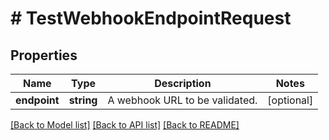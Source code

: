 # # TestWebhookEndpointRequest

## Properties

Name | Type | Description | Notes
------------ | ------------- | ------------- | -------------
**endpoint** | **string** | A webhook URL to be validated. | [optional]

[[Back to Model list]](../../README.md#models) [[Back to API list]](../../README.md#endpoints) [[Back to README]](../../README.md)
